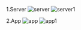 1.Server
![server](https://github.com/user-attachments/assets/a42805f4-ebe9-4df3-9509-78aa674de8c1)
![server1](https://github.com/user-attachments/assets/9efa168f-a886-4789-a6df-051770504c6e)

2.App
![app](https://github.com/user-attachments/assets/9f93762a-dea9-4bcc-8578-d6786a9b70ef)
![app1](https://github.com/user-attachments/assets/261a7ccd-05af-477f-8d7c-4f9b63318092)











































